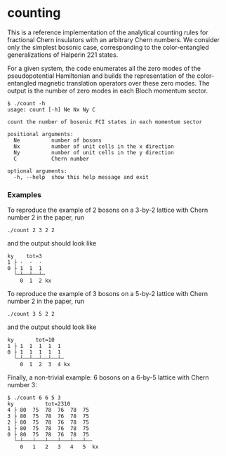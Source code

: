 counting
======================

This is a reference implementation of the analytical counting rules for fractional Chern insulators with an arbitrary Chern numbers.
We consider only the simplest bosonic case, corresponding to the color-entangled generalizations of Halperin 221 states.

For a given system, the code enumerates all the zero modes of the pseudopotential Hamiltonian and builds the representation of the color-entangled magnetic translation operators over these zero modes. The output is the number of zero modes in each Bloch momentum sector.

```
$ ./count -h
usage: count [-h] Ne Nx Ny C

count the number of bosonic FCI states in each momentum sector

positional arguments:
  Ne          number of bosons
  Nx          number of unit cells in the x direction
  Ny          number of unit cells in the y direction
  C           Chern number

optional arguments:
  -h, --help  show this help message and exit
```


### Examples
To reproduce the example of 2 bosons on a 3-by-2 lattice with Chern number 2 in the paper, run
```
./count 2 3 2 2
```
and the output should look like
```
ky    tot=3   
1 ├ ·  ·  ·   
0 ├ 1  1  1   
  ╰─┴──┴──┴─  
    0  1  2 kx
```
To reproduce the example of 3 bosons on a 5-by-2 lattice with Chern number 2 in the paper, run
```
./count 3 5 2 2
```
and the output should look like
```
ky       tot=10     
1 ├ 1  1  1  1  1   
0 ├ 1  1  1  1  1   
  ╰─┴──┴──┴──┴──┴─  
    0  1  2  3  4 kx
```
Finally, a non-trivial example: 6 bosons on a 6-by-5 lattice with Chern number 3:
```
$ ./count 6 6 5 3
ky          tot=2310         
4 ├ 80  75  78  76  78  75   
3 ├ 80  75  78  76  78  75   
2 ├ 80  75  78  76  78  75   
1 ├ 80  75  78  76  78  75   
0 ├ 80  75  78  76  78  75   
  ╰─┴───┴───┴───┴───┴───┴──  
    0   1   2   3   4   5  kx
```
